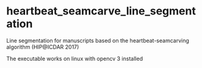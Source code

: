 # heartbeat_seamcarve_line_segmentation
Line segmentation for manuscripts based on the heartbeat-seamcarving algorithm (HIP@ICDAR 2017)

The executable works on linux with opencv 3 installed
